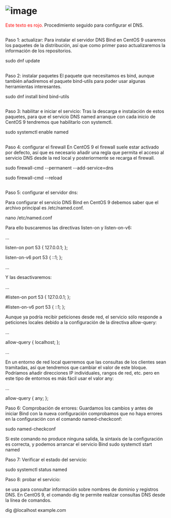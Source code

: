 # ![image](https://github.com/user-attachments/assets/c8e698d0-d2e4-4c6c-a0ea-885d90addfb6)

<span style="color: red;">Este texto es rojo.</span> Procedimiento seguido para configurar el DNS.				
## ##
Paso 1: actualizar:
Para instalar el servidor DNS Bind en CentOS 9 usaremos los paquetes de la distribución, así que como primer paso actualizaremos la información de los repositorios.

sudo dnf update
## ##
Paso 2: instalar paquetes
El paquete que necesitamos es bind, aunque también añadiremos el paquete bind-utils para poder usar algunas herramientas interesantes.

sudo dnf install bind bind-utils
## ##
Paso 3: habilitar e iniciar el servicio:
Tras la descarga e instalación de estos paquetes, para que el servicio DNS named arranque con cada inicio de CentOS 9 tendremos que habilitarlo con systemctl.

sudo systemctl enable named
## ##
Paso 4: configurar el firewall
En CentOS 9 el firewall suele estar activado por defecto, así que es necesario añadir una regla que permita el acceso al servicio DNS desde la red local y posteriormente se recarga el firewall.

sudo firewall-cmd --permanent --add-service=dns

sudo firewall-cmd --reload
## ##
Paso 5: configurar el servidor dns:

Para configurar el servicio DNS Bind en CentOS 9 debemos saber que el archivo principal es /etc/named.conf.

nano /etc/named.conf

Para ello buscaremos las directivas listen-on y listen-on-v6:

...

listen-on port 53 { 127.0.0.1; };

listen-on-v6 port 53 { ::1; };

...

Y las desactivaremos:

...

#listen-on port 53 { 127.0.0.1; };

#listen-on-v6 port 53 { ::1; };

Aunque ya podría recibir peticiones desde red, el servicio sólo responde a peticiones locales debido a la configuración de la directiva allow-query:

...

allow-query { localhost; };

...

En un entorno de red local querremos que las consultas de los clientes sean tramitadas, así que tendremos que cambiar el valor de este bloque. Podríamos añadir direcciones IP individuales, rangos de red, etc. pero en este tipo de entornos es más fácil usar el valor any:

...

allow-query { any; };

Paso 6: Comprobación de errores:
Guardamos los cambios y antes de iniciar Bind con la nueva configuración comprobamos que no haya errores en la configuración con el comando named-checkconf:

sudo named-checkconf

Si este comando no produce ninguna salida, la sintaxis de la configuración es correcta, y podemos arrancar el servicio Bind
sudo systemctl start named

Paso 7: Verificar el estado del servicio:

sudo systemctl status named

Paso 8: probar el servicio:

se usa para consultar información sobre nombres de dominio y registros DNS. En CentOS 9, el comando dig te permite realizar consultas DNS desde la línea de comandos.

dig @localhost example.com
